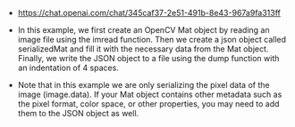 - https://chat.openai.com/chat/345caf37-2e51-491b-8e43-967a9fa313ff

- In this example, we first create an OpenCV Mat object by reading an image file using the imread function. Then we create a json object called serializedMat and fill it with the necessary data from the Mat object. Finally, we write the JSON object to a file using the dump function with an indentation of 4 spaces.

- Note that in this example we are only serializing the pixel data of the image (image.data). If your Mat object contains other metadata such as the pixel format, color space, or other properties, you may need to add them to the JSON object as well.